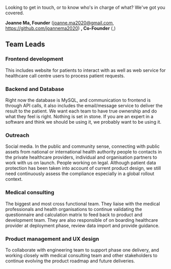 Looking to get in touch, or to know who's in charge of what? We've got you covered. 

**Joanne Ma, Founder** (joanne.ma2020@gmail.com, https://github.com/joannema2020)
**, Co-Founder** (,)

## Team Leads

### Frontend development
This includes website for patients to interact with as well as web service for healthcare call centre users to process patient requests. 

### Backend and Database
Right now the database is MySQL, and communication to frontend is through API calls, it also includes the email/message service to deliver the result to the patient. 
We want each team to have true ownership and do what they feel is right. Nothing is set in stone. If you are an expert in a software and think we should be using it, we probably want to be using it.

### Outreach
Social media. In the public and community sense, connecting with public assets from national or international health authority people to contacts in the private healthcare providers, individual and organisation partners to work with us on launch. 
People working on legal. Although patient data protection has been taken into account of current product design, we still need continuously assess the compliance especially in a global rollout context. 

### Medical consulting 
The biggest and most cross functional team. They liaise with the medical professionals and health organisations to continue validating the questionnaire and calculation matrix to feed back to product and development team. They are also responsible of on boarding healthcare provider at deployment phase, review data import and provide guidance.

### Product management and UX design
To collaborate with engineering team to support phase one delivery, and working closely with medical consulting team and other stakeholders to continue evolving the product roadmap and future deliveries. 
